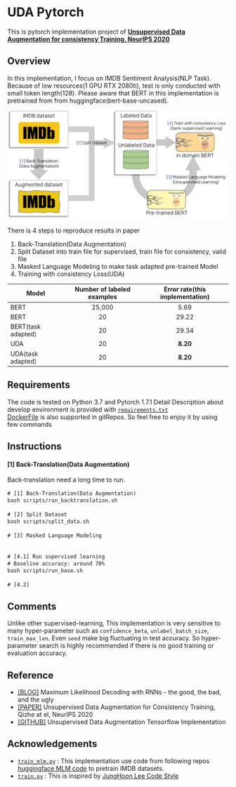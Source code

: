 # UDA Pytorch
This is pytorch implementation project of [**Unsupervised Data Augmentation for consistency Training, NeurIPS 2020**](https://arxiv.org/abs/1904.12848)

## Overview
In this implementation, I focus on IMDB Sentiment Analysis(NLP Task).
Because of low resources(1 GPU RTX 2080ti), test is only conducted with small token length(128).
Please aware that BERT in this implementation is pretrained from from huggingface(bert-base-uncased).


![](imgs/overview_architecture.png)

There is 4 steps to reproduce results in paper

1. Back-Translation(Data Augmentation)
2. Split Dataset into train file for supervised, train file for consistency, valid file 
3. Masked Language Modeling to make task adapted pre-trained Model
4. Training with consistency Loss(UDA)

Model                  | Number of labeled examples | Error rate(this implementation)
---------------------- | :------------------------: | :--------:
BERT                   | 25,000                     | 5.69
BERT                   | 20                         | 29.22
BERT(task adapted)     | 20                         | 29.34
UDA                    | 20                         | **8.20**
UDA(task adapted)      | 20                         | **8.20**

## Requirements
The code is tested on Python 3.7 and Pytorch 1.7.1
Detail Description about develop environment is provided with [`requirements.txt`](requirements.txt)  
[DockerFile](Dockerfile) is also supported in gitRepos. So feel free to enjoy it by using few commands

## Instructions

#### [1] Back-Translation(Data Augmentation)
Back-translation need a long time to run.
```shell
# [1] Back-Translation(Data Augmentation)
bash scripts/run_backtranslation.sh

# [2] Split Dataset
bash scripts/split_data.sh

# [3] Masked Language Modeling


# [4.1] Run supervised learning
# Baseline accuracy: around 70%
bash scripts/run_base.sh

# [4.2]
```


## Comments
Unlike other supervised-learning, This implementation is very sensitive to many hyper-parameter such as `confidence_beta`, `unlabel_batch_size`, `train_max_len`.
Even `seed` make big fluctuating in test accuracy.
So hyper-parameter search is highly recommended if there is no good training or evaluation accuracy.

## Reference
- [[BLOG]](https://nlp.stanford.edu/blog/maximum-likelihood-decoding-with-rnns-the-good-the-bad-and-the-ugly/#:~:text=Temperature%20sampling%20is%20a%20standard,semantic%20distortions%20in%20the%20process.) Maximum Likelihood Decoding with RNNs - the good, the bad, and the ugly
- [[PAPER]](https://arxiv.org/abs/1904.12848) Unsupervised Data Augmentation for Consistency Training, Qizhe at el, NeurIPS 2020
- [[GITHUB]](https://github.com/google-research/uda) Unsupervised Data Augmentation Tensorflow Implementation

## Acknowledgements
 - [`train_mlm.py`](https://github.com/JoungheeKim/uda_pytorch/blob/main/src/train_mlm.py) : This implementation use code from following repos [huggingface MLM code](https://github.com/huggingface/transformers/blob/master/examples/language-modeling/run_mlm.py) to pretrain IMDB datasets.
 - [`train.py`](https://github.com/JoungheeKim/uda_pytorch/blob/main/src/train.py) : This is inspired by [JungHoon Lee Code Style](https://github.com/JhnLee)
